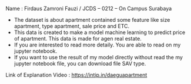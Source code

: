 Name : Firdaus Zamroni Fauzi  / JCDS – 0212 – On Campus Surabaya

- The dataset is about apartment contained some feature like size apartment, type apartment, sale price and ETC.
- This data is created to make a model machine learning to predict price of apartment. This data is made for agen real estate.
- If you are interested to read more detaily. You are able to read on my jupyter notebook. 
- If you want to use the result of my model directly without read the my jupyter notebook file, you can download file SAV type.

Link of Explanation Video : https://intip.in/daeguapartment 
